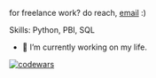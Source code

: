 for freelance work? do reach, [email](mailto:shchp@vk.com) :)

Skills: Python, PBI, SQL

- 🔭 I’m currently working on my life. 


[![codewars](https://www.codewars.com/users/vnyzaica/badges/large)](https://www.codewars.com/users/vnyzaica)

